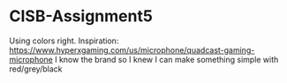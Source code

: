 # CISB-Assignment5
Using colors right.
Inspiration: https://www.hyperxgaming.com/us/microphone/quadcast-gaming-microphone 
I know the brand so I knew I can make something simple with red/grey/black